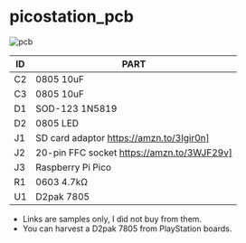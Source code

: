 # picostation_pcb

![pcb](https://github.com/paulocode/picostation_pcb/raw/main/images/top.svg)

| ID | PART |
|---|---|
| C2 | 0805 10uF  |
| C3 | 0805 10uF |
| D1 | SOD-123 1N5819 |
| D2 | 0805 LED |
| J1 | SD card adaptor https://amzn.to/3Igir0n] 
| J2 | 20-pin FFC socket https://amzn.to/3WJF29v] 
| J3 | Raspberry Pi Pico |
| R1 | 0603 4.7kΩ |
| U1 | D2pak 7805 |

* Links are samples only, I did not buy from them.
* You can harvest a D2pak 7805 from PlayStation boards.
